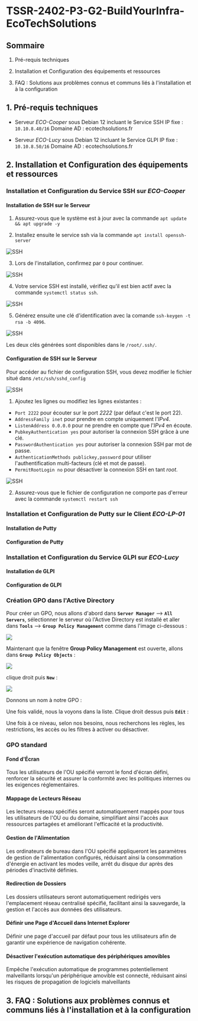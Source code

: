 # **TSSR-2402-P3-G2-BuildYourInfra-EcoTechSolutions**

## **Sommaire**

1) Pré-requis techniques

2) Installation et Configuration des équipements et ressources

3) FAQ : Solutions aux problèmes connus et communs liés à l'installation et à la configuration

## **1. Pré-requis techniques**

* Serveur _ECO-Cooper_ sous Debian 12 incluant le Service SSH
    IP fixe : `10.10.8.40/16`
    Domaine AD : ecotechsolutions.fr

* Serveur _ECO-Lucy_ sous Debian 12 incluant le Service GLPI
    IP fixe : `10.10.8.50/16`
    Domaine AD : ecotechsolutions.fr

## **2. Installation et Configuration des équipements et ressources**

### Installation et Configuration du Service SSH sur _ECO-Cooper_

#### Installation de SSH sur le Serveur

1) Assurez-vous que le système est à jour avec la commande `apt update && apt upgrade -y`

2) Installez ensuite le service ssh via la commande `apt install openssh-server`

![SSH](./ressource/S11/images/cooper/SSH_Install_01.PNG)

3) Lors de l'installation, confirmez par `O` pour continuer.

![SSH](./ressource/S11/images/cooper/SSH_Install_02.PNG)

4) Votre service SSH est installé, vérifiez qu'il est bien actif avec la commande `systemctl status ssh`.

![SSH](./ressource/S11/images/cooper/SSH_Install_03.PNG)

5) Générez ensuite une clé d'identification avec la comande `ssh-keygen -t rsa -b 4096`.

![SSH](./ressource/S11/images/cooper/SSH_Install_04.PNG)

Les deux clés générées sont disponibles dans le `/root/.ssh/`.

#### Configuration de SSH sur le Serveur

Pour accéder au fichier de configuration SSH, vous devez modifier le fichier situé dans `/etc/ssh/sshd_config`

![SSH](./ressource/S11/images/cooper/SSH_Install_05.PNG)

1) Ajoutez les lignes ou modifiez les lignes existantes :

* `Port 2222` pour écouter sur le port _2222_ (par défaut c'est le port 22).
* `AddressFamily inet` pour prendre en compte uniquement l'_IPv4_.
* `ListenAddress 0.0.0.0` pour ne prendre en compte que l'_IPv4_ en écoute.
* `PubkeyAuthentication yes` pour autoriser la connexion SSH grâce à une clé.
* `PasswordAuthentication yes` pour autoriser la connexion SSH par mot de passe.
* `AuthenticationMethods publickey,password` pour utiliser l'authentification multi-facteurs (clé et mot de passe).
* `PermitRootLogin no` pour désactiver la connexion SSH en tant _root_.

![SSH](./ressource/S11/images/cooper/SSH_Install_06.PNG)

2) Assurez-vous que le fichier de configuration ne comporte pas d'erreur avec la commande `systemctl restart ssh`

### Installation et Configuration de Putty sur le Client _ECO-LP-01_

#### Installation de Putty

#### Configuration de Putty



### Installation et Configuration du Service GLPI sur _ECO-Lucy_

#### Installation de GLPI

#### Configuration de GLPI

### Création GPO dans l'Active Directory


Pour créer un GPO, nous allons d'abord dans **`Server Manager`** --> **`All Servers`**, 
sélectionner le serveur où l'Active Directory est installé et aller dans **`Tools`** --> **`Group Policy Management`** 
comme dans l'image ci-dessous :

![](https://github.com/WildCodeSchool/TSSR-2402-P3-G2-BuildYourInfra-EcoTechSolutions/blob/main/ressource/S11/images/GPO/Serv%20Manag%20TOOLS.png)

Maintenant que la fenêtre **Group Policy Management** est ouverte, allons dans **`Group Policy Objects`** : 

![](https://github.com/WildCodeSchool/TSSR-2402-P3-G2-BuildYourInfra-EcoTechSolutions/blob/main/ressource/S11/images/GPO/Group%20Policy%20Management%20interface.png)

clique droit puis **`New`** :

![](https://github.com/WildCodeSchool/TSSR-2402-P3-G2-BuildYourInfra-EcoTechSolutions/blob/main/ressource/S11/images/GPO/New%20GPO.png)

Donnons un nom à notre GPO :

Une fois validé, nous la voyons dans la liste. Clique droit dessus puis **`Edit`** :

Une fois à ce niveau, selon nos besoins, nous recherchons les règles, les restrictions, les accès ou les filtres à activer ou désactiver.

### GPO standard

#### Fond d'Écran
Tous les utilisateurs de l'OU spécifié verront le fond d'écran défini, renforcer la sécurité et assurer la conformité avec les politiques internes ou les exigences réglementaires.

#### Mappage de Lecteurs Réseau
Les lecteurs réseau spécifiés seront automatiquement mappés pour tous les utilisateurs de l'OU ou du domaine, simplifiant ainsi l'accès aux ressources partagées et améliorant l'efficacité et la productivité.

#### Gestion de l'Alimentation
Les ordinateurs de bureau dans l'OU spécifié appliqueront les paramètres de gestion de l'alimentation configurés, réduisant ainsi la consommation d'énergie en activant les modes veille, arrêt du disque dur après des périodes d'inactivité définies.

#### Redirection de Dossiers
Les dossiers utilisateurs seront automatiquement redirigés vers l'emplacement réseau centralisé spécifié, facilitant ainsi la sauvegarde, la gestion et l'accès aux données des utilisateurs.

#### Définir une Page d'Accueil dans Internet Explorer
Définir une page d'accueil par défaut pour tous les utilisateurs afin de garantir une expérience de navigation cohérente.

#### Désactiver l'exécution automatique des périphériques amovibles
Empêche l'exécution automatique de programmes potentiellement malveillants lorsqu'un périphérique amovible est connecté, réduisant ainsi les risques de propagation de logiciels malveillants


## **3. FAQ : Solutions aux problèmes connus et communs liés à l'installation et à la configuration**
